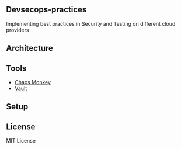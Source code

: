 ## Devsecops-practices

Implementing best practices in Security and Testing on different cloud providers

## Architecture


## Tools 

* [Chaos Monkey](https://github.com/Netflix/chaosmonkey)
* [Vault](https://www.vaultproject.io/)

## Setup



## License

MIT License
